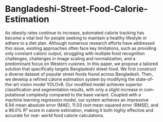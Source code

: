 # Bangladeshi-Street-Food-Calorie-Estimation

As obesity rates continue to increase, automated
calorie tracking has become a vital tool for people seeking to
maintain a healthy lifestyle or adhere to a diet plan. Although
numerous research efforts have addressed this issue, existing
approaches often face key limitations, such as providing only
constant caloric output, struggling with multiple food recognition
challenges, challenges in image scaling and normalization, and
a predominant focus on Western cuisines. In this paper, we
propose a tailored solution that specifically targets Bangladeshi
street food. We first construct a diverse dataset of popular street
foods found across Bangladesh. Then, we develop a refined calorie
estimation system by modifying the state-of-the-art vision model
YOLOv8. Our modified model achieves superior classification
and segmentation results, with only a slight increase in com-
putational complexity compared to the base variant. Coupled
with a machine learning regression model, our system achieves
an impressive 6.94 mean absolute error (MAE), 11.03 root
mean squared error (RMSE), and a 96.0% R² score in calorie
estimation, making it both highly effective and accurate for real-
world food calorie calculations.
